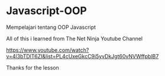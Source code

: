 # Javascript-OOP
Mempelajari tentang OOP Javascript

All of this i learned from The Net Ninja Youtube Channel

https://www.youtube.com/watch?v=4l3bTDlT6ZI&list=PL4cUxeGkcC9i5yvDkJgt60vNVWffpblB7

Thanks for the lesson
